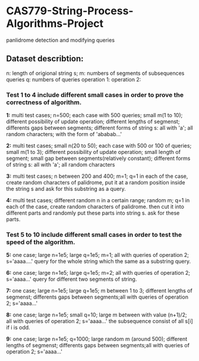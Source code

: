 # CAS779-String-Process-Algorithms-Project
panlidrome detection and modifying queries

## Dataset describtion:

n: length of origional string s;
m: numbers of segments of subsequences queries
q: numbers of queries
operation 1:
operation 2: 

### Test 1 to 4 include different small cases in order to prove the correctness of algorithm.

**1:**
multi test cases; n=500; each case with 500 queries; small m(1 to 10); different possibility of update operation; different lengths of segmenst; differents gaps between segments;
different forms of string s: all with 'a'; all random characters; with the form of 'ababab...'

**2:**
multi test cases; small n(20 to 50); each case with 500 or 100 of queries; small m(1 to 3); different possibility of update operation; small length of segment; small gap between segments(relatively constant); 
different forms of string s: all with 'a'; all random characters

**3:**
multi test cases; n between 200 and 400; m=1; q=1
in each of the case, create random characters of palidrome, put it at a random position inside the string s and ask for this substring as a query.

**4:**
multi test cases; different random n in a certain range; random m; q=1
in each of the case, create random characters of palidrome. then cut it into different parts and randomly put these parts into string s. ask for these parts. 

### Test 5 to 10 include different small cases in order to test the speed of the algorithm.

**5:**
one case; large n=1e5; large q=1e5; m=1; all with queries of operation 2;
s='aaaa....'
query for the whole string which the same as a substring query.

**6:**
one case; large n=1e5; large q=1e5; m=2; all with queries of operation 2;
s='aaaa...'
query for different two segments of string.

**7:**
one case; large n=1e5; large q=1e5; m between 1 to 3; different lengths of segmenst; differents gaps between segments;all with queries of operation 2;
s='aaaa...'

**8:**
one case; large n=1e5; small q=10; large m between with value (n+1)/2; all with queries of operation 2;
s='aaaa...'
the subsequence consist of all s[i] if i is odd.

**9:**
one case; large n=1e5; q=1000; large random m (around 500); different lengths of segmenst; differents gaps between segments;all with queries of operation 2;
s='aaaa...'










